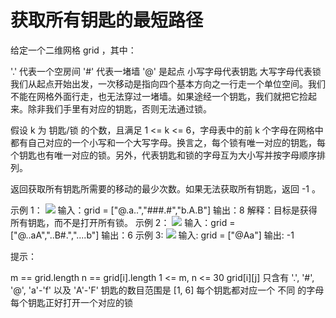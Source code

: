 # 获取所有钥匙的最短路径

给定一个二维网格 grid ，其中：

'.' 代表一个空房间
'#' 代表一堵墙
'@' 是起点
小写字母代表钥匙
大写字母代表锁
我们从起点开始出发，一次移动是指向四个基本方向之一行走一个单位空间。我们不能在网格外面行走，也无法穿过一堵墙。如果途经一个钥匙，我们就把它捡起来。除非我们手里有对应的钥匙，否则无法通过锁。

假设 k 为 钥匙/锁 的个数，且满足 1 <= k <= 6，字母表中的前 k 个字母在网格中都有自己对应的一个小写和一个大写字母。换言之，每个锁有唯一对应的钥匙，每个钥匙也有唯一对应的锁。另外，代表钥匙和锁的字母互为大小写并按字母顺序排列。

返回获取所有钥匙所需要的移动的最少次数。如果无法获取所有钥匙，返回 -1 。

示例 1：
![](https://assets.leetcode.com/uploads/2021/07/23/lc-keys2.jpg)
输入：grid = ["@.a..","###.#","b.A.B"]
输出：8
解释：目标是获得所有钥匙，而不是打开所有锁。
示例 2：
![](https://assets.leetcode.com/uploads/2021/07/23/lc-key2.jpg)
输入：grid = ["@..aA","..B#.","....b"]
输出：6
示例 3:
![](https://assets.leetcode.com/uploads/2021/07/23/lc-keys3.jpg)
输入: grid = ["@Aa"]
输出: -1

提示：

m == grid.length
n == grid[i].length
1 <= m, n <= 30
grid[i][j] 只含有 '.', '#', '@', 'a'-'f' 以及 'A'-'F'
钥匙的数目范围是 [1, 6]
每个钥匙都对应一个 不同 的字母
每个钥匙正好打开一个对应的锁
